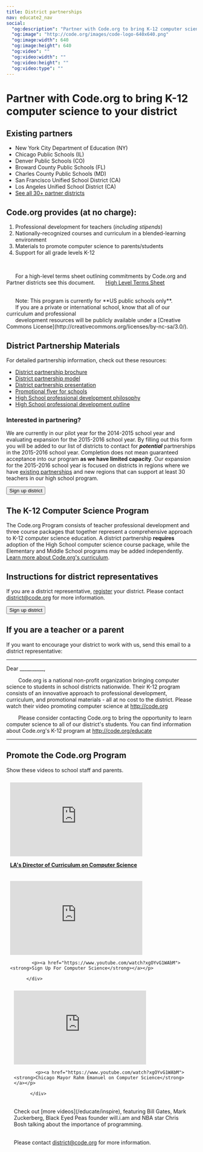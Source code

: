 ```yaml
---
title: District partnerships
nav: educate2_nav
social:
  "og:description": "Partner with Code.org to bring K-12 computer science to your district."
  "og:image": "http://code.org/images/code-logo-640x640.png"
  "og:image:width": 640
  "og:image:height": 640
  "og:video": ""
  "og:video:width": ""
  "og:video:height": ""
  "og:video:type": ""
---
```

# Partner with Code.org to bring K-12 computer science to your district

## Existing partners


- New York City Department of Education (NY)
- Chicago Public Schools (IL)
- Denver Public Schools (CO)
- Broward County Public Schools (FL)
- Charles County Public Schools (MD)
- San Francisco Unified School District (CA)
- Los Angeles Unified School District (CA)
- [See all 30+ partner districts](/educate/partner-districts)


## Code.org provides (at no charge): 

1. Professional development for teachers (*including stipends*)
2. Nationally-recognized courses and curriculum in a blended-learning environment
3. Materials to promote computer science to parents/students
4. Support for all grade levels K-12
<br />
	

&nbsp;&nbsp;&nbsp;&nbsp;&nbsp;&nbsp;For a high-level terms sheet outlining commitments by Code.org and Partner districts see this document. 
&nbsp;&nbsp;&nbsp;&nbsp;&nbsp;&nbsp;[High Level Terms Sheet](https://docs.google.com/document/d/19gQVqJD_QymJUnqmfUYgyq1s7xtf0piC6KIiMBhNmgI/pub)


<br />
&nbsp;&nbsp;&nbsp;&nbsp;&nbsp;&nbsp;Note: This program is currently for **US public schools only**. <br />
&nbsp;&nbsp;&nbsp;&nbsp;&nbsp;&nbsp;If you are a private or international school, know that all of our curriculum and professional <br />
&nbsp;&nbsp;&nbsp;&nbsp;&nbsp;&nbsp;development resources will be publicly available under a [Creative Commons License](http://creativecommons.org/licenses/by-nc-sa/3.0/).

## District Partnership Materials 

For detailed partnership information, check out these resources:
 

- [District partnership brochure](/files/Code.org_SchoolsBrochure.pdf)
- [District partnership model](/files/DistrictPartnershipPlan.pdf)
- [District partnership presentation](/files/DistrictPartnershipPresentation.pdf)
- [Promotional flyer for schools](/files/SchoolsOnePager.pdf)
- [High School professional development philosophy](/files/HighSchoolProfessionalDevelopmentPhilosophy.pdf) 
- [High School professional development outline](/files/HighSchoolProfessionalDevelopmentOutline.pdf) 

### Interested in partnering?

We are currently in our pilot year for the 2014-2015 school year and evaluating expansion for the 2015-2016 school year. By filling out this form you will be added to our list of districts to contact for ***potential*** partnerships in the 2015-2016 school year. Completion does not mean guaranteed acceptance into our program **as we have limited capacity**. Our expansion for the 2015-2016 school year is focused on districts in regions where we have [existing partnerships](http://code.org/educate/partner-districts) and new regions that can support at least 30 teachers in our high school program.

[<button>Sign up district</button>](/district-partner)

## The K-12 Computer Science Program

The Code.org Program consists of teacher professional development and three course packages that together represent a comprehensive approach to K-12 computer science education.  A district partnership **requires** adoption of the High School computer science course package, while the Elementary and Middle School programs may be added independently. [Learn more about Code.org's curriculum](/educate/curriculum/).

## Instructions for district representatives

If you are a district representative, [register](/district-partner) your district. Please contact <district@code.org> for more information.

[<button>Sign up district</button>](/district-partner)

  
## If you are a teacher or a parent
If you want to encourage your district to work with us, send this email to a district representative:

---
Dear __________,

&nbsp; &nbsp; &nbsp; &nbsp; Code.org is a national non-profit organization bringing computer science to students in school districts nationwide. Their K-12 program consists of an innovative approach to professional development, curriculum, and promotional materials - all at no cost to the district. Please watch their video promoting computer science at http://code.org

&nbsp; &nbsp; &nbsp; &nbsp; Please consider contacting Code.org to bring the opportunity to learn computer science to all of our district's students. You can find information about Code.org's K-12 program at http://code.org/educate

---


## Promote the Code.org Program

Show these videos to school staff and parents.

<div style="float:left; padding:10px">
 
<iframe width="350" height="195" src="https://www.youtubeeducation.com/embed/7DL21nMrHsA?iv_load_policy=3&rel=0&autohide=1&showinfo=0" frameborder="0" allowfullscreen></iframe>
            
<p><a href="https://www.youtube.com/watch?7DL21nMrHsA"><strong>LA's Director of Curriculum on Computer Science</strong></a></p>
</div>

<div style="float:left; padding:10px">

<iframe width="350" height="195" src="https://www.youtubeeducation.com/embed/xgOYvG1WAbM?iv_load_policy=3&rel=0&autohide=1&showinfo=0" frameborder="0" allowfullscreen></iframe>
            
            <p><a href="https://www.youtube.com/watch?xgOYvG1WAbM"><strong>Sign Up For Computer Science</strong></a></p>
            
          </div>

<div style="float:left; padding:10px">

<iframe width="350" height="195" src="https://www.youtubeeducation.com/embed/DJsUb8Qrcy0?iv_load_policy=3&rel=0&autohide=1&showinfo=0" frameborder="0" allowfullscreen></iframe>
            
            <p><a href="https://www.youtube.com/watch?xgOYvG1WAbM"><strong>Chicago Mayor Rahm Emanuel on Computer Science</strong></a></p>
            
          </div>

<div style='clear:both'></div>

<br />
Check out [more videos](/educate/inspire), featuring Bill Gates, Mark Zuckerberg, Black Eyed Peas founder will.i.am and NBA star Chris Bosh talking about the importance of programming.
<br />
<br/>


Please contact <district@code.org> for more information.

